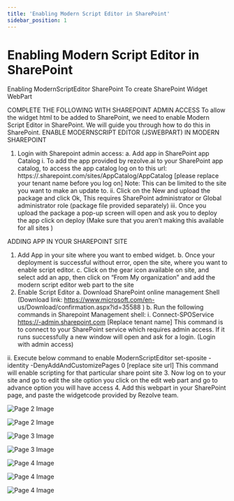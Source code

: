```yaml
---
title: 'Enabling Modern Script Editor in SharePoint'
sidebar_position: 1
---
```



# Enabling Modern Script Editor in SharePoint



Enabling
ModernScriptEditor
SharePoint
To create SharePoint Widget WebPart


COMPLETE THE FOLLOWING WITH SHAREPOINT ADMIN ACCESS
To allow the widget html to be added to SharePoint, we need to enable Modern Script Editor in SharePoint. We will
guide you through how to do this in SharePoint.
ENABLE MODERNSCRIPT EDITOR (JSWEBPART) IN MODERN SHAREPOINT
1. Login with Sharepoint admin access:
a. Add app in SharePoint app Catalog
i. To add the app provided by rezolve.ai to your SharePoint app catalog, to access the app
catalog log on to this url: https://.sharepoint.com/sites/AppCatalog/AppCatalog [please
replace your tenant name before you log on] Note: This can be limited to the site you want to
make an update to.
ii. Click on the New and upload the package and click Ok, This requires SharePoint administrator or
Global administrator role (package file provided separately)
iii. Once you upload the package a pop-up screen will open and ask you to deploy the app click on
deploy (Make sure that you aren’t making this available for all sites )

ADDING APP IN YOUR SHAREPOINT SITE
1. Add App in your site where you want to embed widget.
b. Once your deployment is successful without error, open the site, where you want to enable script editor.
c. Click on the gear icon available on site, and select add an app, then click on “From My organization” and
add the modern script editor web part to the site
2. Enable Script Editor
a. Download SharePoint online management Shell (Download link: https://www.microsoft.com/en-
us/Download/confirmation.aspx?id=35588 )
b. Run the following commands in Sharepoint Management shell:
i. Connect-SPOService https://-admin.sharepoint.com [Replace tenant name]
This command is to connect to your SharePoint service which requires admin access. If it runs successfully a
new window will open and ask for a login.
(Login with admin access)

ii. Execute below command to enable ModernScriptEditor
set-sposite -identity  -DenyAddAndCustomizePages 0 [replace site url]
This command will enable scripting for that particular share point site
3. Now log on to your site and go to edit the site option you click on the edit web part and go to advance option
you will have access
4. Add this webpart in your SharePoint page, and paste the widgetcode provided by Rezolve team.


![Page 2 Image](/img/reference/SharePoint%20Widget/images/Enabling-Modern-Script-Editor-in-SharePoint_page2_4.jpeg)

![Page 2 Image](/img/reference/SharePoint%20Widget/images/Enabling-Modern-Script-Editor-in-SharePoint_page2_5.png)

![Page 3 Image](/img/reference/SharePoint%20Widget/images/Enabling-Modern-Script-Editor-in-SharePoint_page3_4.png)

![Page 3 Image](/img/reference/SharePoint%20Widget/images/Enabling-Modern-Script-Editor-in-SharePoint_page3_5.png)

![Page 4 Image](/img/reference/SharePoint%20Widget/images/Enabling-Modern-Script-Editor-in-SharePoint_page4_4.jpeg)

![Page 4 Image](/img/reference/SharePoint%20Widget/images/Enabling-Modern-Script-Editor-in-SharePoint_page4_5.png)

![Page 4 Image](/img/reference/SharePoint%20Widget/images/Enabling-Modern-Script-Editor-in-SharePoint_page4_6.png)